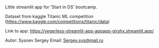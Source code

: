 Little streamlit app for 'Start in DS' bootcamp.

Dataset from kaggle Titanic ML competition (https://www.kaggle.com/competitions/titanic/data)

Link to app: https://yegerless-streamlit-app-appapp-girshx.streamlit.app/

Autor: Sysoev Sergey 
Email: Sergey.sys@mail.ru